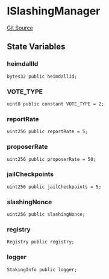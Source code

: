 # ISlashingManager
[Git Source](https://github.com/maticnetwork/contracts/blob/155f729fd8db0676297384375468d4d45b8aa44e/contracts/staking/slashing/ISlashingManager.sol)


## State Variables
### heimdallId

```solidity
bytes32 public heimdallId;
```


### VOTE_TYPE

```solidity
uint8 public constant VOTE_TYPE = 2;
```


### reportRate

```solidity
uint256 public reportRate = 5;
```


### proposerRate

```solidity
uint256 public proposerRate = 50;
```


### jailCheckpoints

```solidity
uint256 public jailCheckpoints = 5;
```


### slashingNonce

```solidity
uint256 public slashingNonce;
```


### registry

```solidity
Registry public registry;
```


### logger

```solidity
StakingInfo public logger;
```


